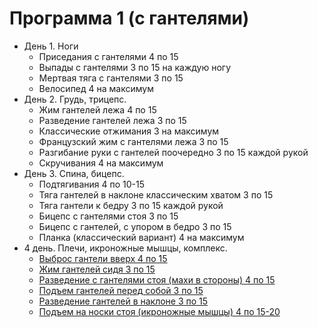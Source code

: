 # Программа 1 (с гантелями)

- День 1. Ноги
   - Приседания с гантелями 4 по 15
   - Выпады с гантелями 3 по 15 на каждую ногу
   - Мертвая тяга с гантелями 3 по 15
   - Велосипед 4 на максимум
- День 2. Грудь, трицепс.
   - Жим гантелей лежа 4 по 15
   - Разведение гантелей лежа 3 по 15
   - Классические отжимания 3 на максимум
   - Французский жим с гантелями лежа 3 по 15
   - Разгибание руки с гантелей поочередно 3 по 15 каждой рукой
   - Скручивания 4 на максимум
- День 3. Спина, бицепс.
   - Подтягивания 4 по 10-15
   - Тяга гантелей в наклоне классическим хватом 3 по 15
   - Тяга гантели к бедру 3 по 15 каждой рукой
   - Бицепс с гантелями стоя 3 по 15
   - Бицепс с гантелей, с упором в бедро 3 по 15
   - Планка (классический вариант) 4 на максимум
- 4 день. Плечи, икроножные мышцы, комплекс.
   - [Выброс гантели вверх 4 по 15](./4_day/1_lesson.mp4)
   - [Жим гантелей сидя 3 по 15](./4_day/2_lesson.mp4)
   - [Разведение с гантелями стоя (махи в стороны) 4 по 15](./4_day/3_lesson.mp4)
   - [Подъем гантелей перед собой 3 по 15](./4_day/4_lesson.mp4)
   - [Разведение гантелей в наклоне 3 по 15](./4_day/5_lesson.mp4)
   - [Подъем на носки стоя (икроножные мышцы) 4 по 15-20](./4_day/6_lesson.mp4)

